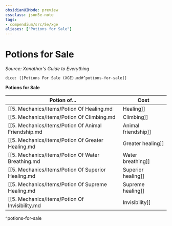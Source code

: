 ```yaml
---
obsidianUIMode: preview
cssclass: json5e-note
tags:
- compendium/src/5e/xge
aliases: ["Potions for Sale"]
---
```

# Potions for Sale
*Source: Xanathar's Guide to Everything* 

`dice: [[Potions For Sale (XGE).md#^potions-for-sale]]`

**Potions for Sale**

| Potion of... | Cost |
|--------------|------|
| [[5. Mechanics/Items/Potion Of Healing.md|Healing]] | 50 gp |
| [[5. Mechanics/Items/Potion Of Climbing.md|Climbing]] | 75 gp |
| [[5. Mechanics/Items/Potion Of Animal Friendship.md|Animal friendship]] | 100 gp |
| [[5. Mechanics/Items/Potion Of Greater Healing.md|Greater healing]] | 100 gp |
| [[5. Mechanics/Items/Potion Of Water Breathing.md|Water breathing]] | 100 gp |
| [[5. Mechanics/Items/Potion Of Superior Healing.md|Superior healing]] | 500 gp |
| [[5. Mechanics/Items/Potion Of Supreme Healing.md|Supreme healing]] | 5,000 gp |
| [[5. Mechanics/Items/Potion Of Invisibility.md|Invisibility]] | 5,000 gp |
^potions-for-sale